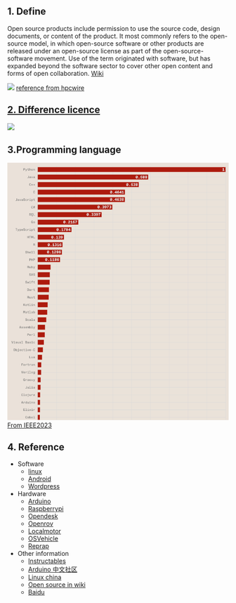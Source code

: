 
##  1. Define
Open source products include permission to use the source code, design documents, or content of the product. It most commonly refers to the open-source model, in which open-source software or other products are released under an open-source license as part of the open-source-software movement. Use of the term originated with software, but has expanded beyond the software sector to cover other open content and forms of open collaboration.
[Wiki](https://en.wikipedia.org/wiki/Open_source)

![](https://gitlab.com/picbed/bed/uploads/725d67b3da36f07f5bc25bf9a3e0db4e/OpenSourceOverTime.png
)
[reference from hpcwire](https://www.hpcwire.com/2017/06/15/opensuco-open-source-supercomputing-isc/)




## [2. Difference licence](https://opensource.org/licenses/)

![](https://gitlab.com/picbed/bed/uploads/d617f6a9c86081a24e26d4290e69d31a/PERMISSIVE-VS-COPYLEFT-LICENSES-2.jpg)


## 3.Programming language

![](https://raw.githubusercontent.com/bobwu0214/imageuploadservice/main/img/language023.png)
[From IEEE2023](https://spectrum.ieee.org/the-top-programming-languages-2023)



## 4. Reference
* Software
  * [linux](https://www.linux.org/)
  * [Android](https://www.android.com/)
  * [Wordpress](WordPress.org)
* Hardware
  * [Arduino](www.arduino.cc)
  * [Raspberrypi](https://www.raspberrypi.org/)
  * [Opendesk](https://www.opendesk.cc/)
  * [Openrov](https://www.sofarocean.com/)
  * [Localmotor](https://localmotors.com/)
  * [OSVehicle](http://osvehicle.com/)
  * [Reprap](https://reprap.org/wiki/RepRap)
* Other information
  * [Instructables](https://www.instructables.com/)
  * [Arduino 中文社区](https://www.arduino.cn)
  * [Linux china](https://linux.cn/)
  * [Open source in wiki](https://en.wikipedia.org/wiki/Open_source)
  * [Baidu](https://baike.baidu.com/item/%E5%BC%80%E6%94%BE%E6%BA%90%E4%BB%A3%E7%A0%81/114160?fromtitle=Open%20Source&fromid=2667585&fr=aladdin)
